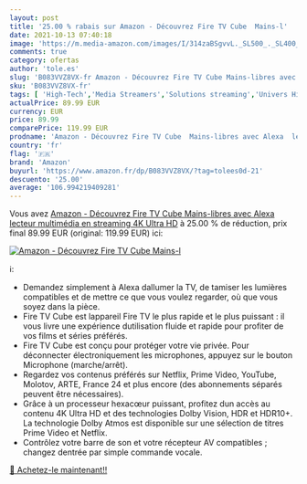 ```yaml
---
layout: post
title: '25.00 % rabais sur Amazon - Découvrez Fire TV Cube  Mains-l'
date: 2021-10-13 07:40:18
image: 'https://m.media-amazon.com/images/I/314zaBSgvvL._SL500_._SL400_.jpg'
comments: true
category: ofertas
author: 'tole.es'
slug: 'B083VVZ8VX-fr Amazon - Découvrez Fire TV Cube Mains-libres avec Alexa...'
sku: 'B083VVZ8VX-fr'
tags: [ 'High-Tech','Media Streamers','Solutions streaming','Univers Hi-Fi','amazon', ]
actualPrice: 89.99 EUR
currency: EUR
price: 89.99
comparePrice: 119.99 EUR
prodname: 'Amazon - Découvrez Fire TV Cube  Mains-libres avec Alexa  lecteur multimédia en streaming 4K Ultra HD'
country: 'fr'
flag: '🇫🇷'
brand: 'Amazon'
buyurl: 'https://www.amazon.fr/dp/B083VVZ8VX/?tag=tolees0d-21'
descuento: '25.00'
average: '106.994219409281'
---
```


Vous avez [Amazon - Découvrez Fire TV Cube  Mains-libres avec Alexa  lecteur multimédia en streaming 4K Ultra HD](https://www.amazon.fr/dp/B083VVZ8VX/?tag=tolees0d-21)  à  25.00 % de réduction, prix final  89.99 EUR (original: 119.99 EUR) ici:

[![Amazon - Découvrez Fire TV Cube  Mains-l](https://m.media-amazon.com/images/I/314zaBSgvvL._SL500_._SL400_.jpg)](https://www.amazon.fr/dp/B083VVZ8VX/?tag=tolees0d-21)

ℹ️:

- Demandez simplement à Alexa dallumer la TV, de tamiser les lumières compatibles et de mettre ce que vous voulez regarder, où que vous soyez dans la pièce.
- Fire TV Cube est lappareil Fire TV le plus rapide et le plus puissant : il vous livre une expérience dutilisation fluide et rapide pour profiter de vos films et séries préférés.
- Fire TV Cube est conçu pour protéger votre vie privée. Pour déconnecter électroniquement les microphones, appuyez sur le bouton Microphone (marche/arrêt).
- Regardez vos contenus préférés sur Netflix, Prime Video, YouTube, Molotov, ARTE, France 24 et plus encore (des abonnements séparés peuvent être nécessaires).
- Grâce à un processeur hexacœur puissant, profitez dun accès au contenu 4K Ultra HD et des technologies Dolby Vision, HDR et HDR10+. La technologie Dolby Atmos est disponible sur une sélection de titres Prime Video et Netflix.
- Contrôlez votre barre de son et votre récepteur AV compatibles ; changez dentrée par simple commande vocale.

[🛒 Achetez-le maintenant!!](https://www.amazon.fr/dp/B083VVZ8VX/?tag=tolees0d-21)

